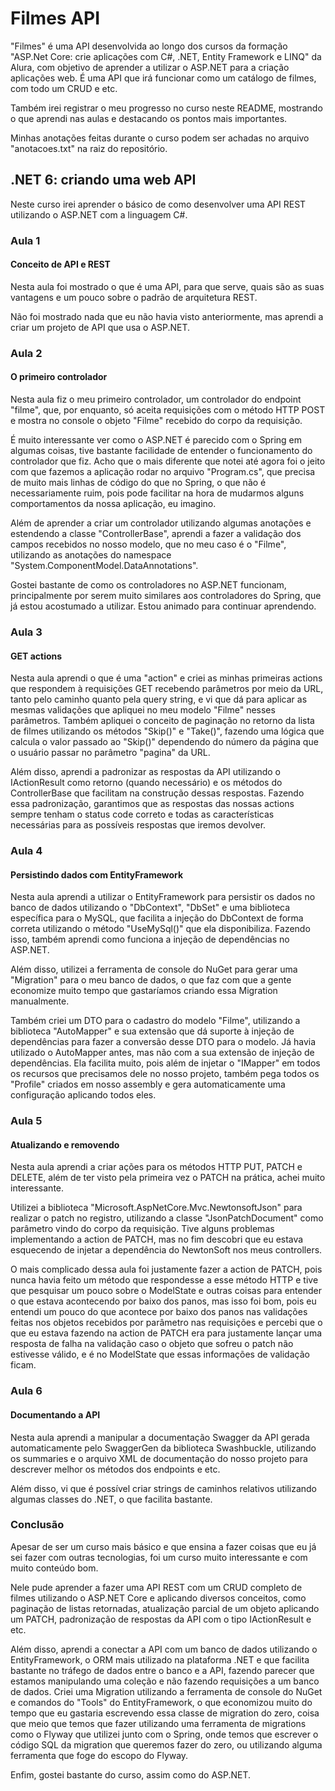 # Filmes API

"Filmes" é uma API desenvolvida ao longo dos cursos da formação "ASP.Net Core: crie aplicações com C#, .NET, Entity Framework e LINQ" da Alura, com objetivo de aprender a utilizar o ASP.NET para a criação aplicações web. É uma API que irá funcionar como um catálogo de filmes, com todo um CRUD e etc.

Também irei registrar o meu progresso no curso neste README, mostrando o que aprendi nas aulas e destacando os pontos mais importantes.

Minhas anotações feitas durante o curso podem ser achadas no arquivo "anotacoes.txt" na raiz do repositório.

## .NET 6: criando uma web API

Neste curso irei aprender o básico de como desenvolver uma API REST utilizando o ASP.NET com a linguagem C#.

### Aula 1

#### Conceito de API e REST

Nesta aula foi mostrado o que é uma API, para que serve, quais são as suas vantagens e um pouco sobre o padrão de arquitetura REST.

Não foi mostrado nada que eu não havia visto anteriormente, mas aprendi a criar um projeto de API que usa o ASP.NET.

### Aula 2

#### O primeiro controlador

Nesta aula fiz o meu primeiro controlador, um controlador do endpoint "filme", que, por enquanto, só aceita requisições com o método HTTP POST e mostra no console o objeto "Filme" recebido do corpo da requisição.

É muito interessante ver como o ASP.NET é parecido com o Spring em algumas coisas, tive bastante facilidade de entender o funcionamento do controlador que fiz. Acho que o mais diferente que notei até agora foi o jeito com que fazemos a aplicação rodar no arquivo "Program.cs", que precisa de muito mais linhas de código do que no Spring, o que não é necessariamente ruim, pois pode facilitar na hora de mudarmos alguns comportamentos da nossa aplicação, eu imagino.

Além de aprender a criar um controlador utilizando algumas anotações e estendendo a classe "ControllerBase", aprendi a fazer a validação dos campos recebidos no nosso modelo, que no meu caso é o "Filme", utilizando as anotações do namespace "System.ComponentModel.DataAnnotations".

Gostei bastante de como os controladores no ASP.NET funcionam, principalmente por serem muito similares aos controladores do Spring, que já estou acostumado a utilizar. Estou animado para continuar aprendendo.

### Aula 3

#### GET actions

Nesta aula aprendi o que é uma "action" e criei as minhas primeiras actions que respondem à requisições GET recebendo parâmetros por meio da URL, tanto pelo caminho quanto pela query string, e vi que dá para aplicar as mesmas validações que apliquei no meu modelo "Filme" nesses parâmetros. Também apliquei o conceito de paginação no retorno da lista de filmes utilizando os métodos "Skip()" e "Take()", fazendo uma lógica que calcula o valor passado ao "Skip()" dependendo do número da página que o usuário passar no parâmetro "pagina" da URL.

Além disso, aprendi a padronizar as respostas da API utilizando o IActionResult como retorno (quando necessário) e os métodos do ControllerBase que facilitam na construção dessas respostas. Fazendo essa padronização, garantimos que as respostas das nossas actions sempre tenham o status code correto e todas as características necessárias para as possíveis respostas que iremos devolver.

### Aula 4

#### Persistindo dados com EntityFramework

Nesta aula aprendi a utilizar o EntityFramework para persistir os dados no banco de dados utilizando o "DbContext", "DbSet" e uma biblioteca específica para o MySQL, que facilita a injeção do DbContext de forma correta utilizando o método "UseMySql()" que ela disponibiliza. Fazendo isso, também aprendi como funciona a injeção de dependências no ASP.NET.

Além disso, utilizei a ferramenta de console do NuGet para gerar uma "Migration" para o meu banco de dados, o que faz com que a gente economize muito tempo que gastaríamos criando essa Migration manualmente.

Também criei um DTO para o cadastro do modelo "Filme", utilizando a biblioteca "AutoMapper" e sua extensão que dá suporte à injeção de dependências para fazer a conversão desse DTO para o modelo. Já havia utilizado o AutoMapper antes, mas não com a sua extensão de injeção de dependências. Ela facilita muito, pois além de injetar o "IMapper" em todos os recursos que precisamos dele no nosso projeto, também pega todos os "Profile" criados em nosso assembly e gera automaticamente uma configuração aplicando todos eles.

### Aula 5

#### Atualizando e removendo

Nesta aula aprendi a criar ações para os métodos HTTP PUT, PATCH e DELETE, além de ter visto pela primeira vez o PATCH na prática, achei muito interessante.

Utilizei a biblioteca "Microsoft.AspNetCore.Mvc.NewtonsoftJson" para realizar o patch no registro, utilizando a classe "JsonPatchDocument" como parâmetro vindo do corpo da requisição. Tive alguns problemas implementando a action de PATCH, mas no fim descobri que eu estava esquecendo de injetar a dependência do NewtonSoft nos meus controllers.

O mais complicado dessa aula foi justamente fazer a action de PATCH, pois nunca havia feito um método que respondesse a esse método HTTP e tive que pesquisar um pouco sobre o ModelState e outras coisas para entender o que estava acontecendo por baixo dos panos, mas isso foi bom, pois eu entendi um pouco do que acontece por baixo dos panos nas validações feitas nos objetos recebidos por parâmetro nas requisições e percebi que o que eu estava fazendo na action de PATCH era para justamente lançar uma resposta de falha na validação caso o objeto que sofreu o patch não estivesse válido, e é no ModelState que essas informações de validação ficam.

### Aula 6

#### Documentando a API

Nesta aula aprendi a manipular a documentação Swagger da API gerada automaticamente pelo SwaggerGen da biblioteca Swashbuckle, utilizando os summaries e o arquivo XML de documentação do nosso projeto para descrever melhor os métodos dos endpoints e etc.

Além disso, vi que é possível criar strings de caminhos relativos utilizando algumas classes do .NET, o que facilita bastante.

### Conclusão

Apesar de ser um curso mais básico e que ensina a fazer coisas que eu já sei fazer com outras tecnologias, foi um curso muito interessante e com muito conteúdo bom.

Nele pude aprender a fazer uma API REST com um CRUD completo de filmes utilizando o ASP.NET Core e aplicando diversos conceitos, como paginação de listas retornadas, atualização parcial de um objeto aplicando um PATCH, padronização de respostas da API com o tipo IActionResult e etc.

Além disso, aprendi a conectar a API com um banco de dados utilizando o EntityFramework, o ORM mais utilizado na plataforma .NET e que facilita bastante no tráfego de dados entre o banco e a API, fazendo parecer que estamos manipulando uma coleção e não fazendo requisições a um banco de dados. Criei uma Migration utilizando a ferramenta de console do NuGet e comandos do "Tools" do EntityFramework, o que economizou muito do tempo que eu gastaria escrevendo essa classe de migration do zero, coisa que meio que temos que fazer utilizando uma ferramenta de migrations como o Flyway que utilizei junto com o Spring, onde temos que escrever o código SQL da migration que queremos fazer do zero, ou utilizando alguma ferramenta que foge do escopo do Flyway.

Enfim, gostei bastante do curso, assim como do ASP.NET.
